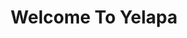 ---
title: Welcome To Yelapa
categories: gamejam
layout: game
post-image: "https://am3pap005files.storage.live.com/y4mPpTqoOavDKNi0vhsYWNFrDoc4Dw-uktJFUae-buOA-Jyvv45nS8dyx4ksJbSIdoY2sf5MmU9VBzPtP3OLnwt0ujDDckNZvXnS-MDwSdgSoyaxW55tOruPi-0yG4k7jjWElVL3TI7oKrkU7ZALfxucH7tkEe_srZAfrbH9XTY6MvAWqYY45wx9z-A5MYyLtxe?width=1920&height=1634&cropmode=none"
description:
tags:
heading: "A Zelda-inspired game, based on some very strange themes."
summary: "Welcome To Yelapa is a Legend of Zelda inspired puzzle game, and it was made for the first gamejam I participated in! <small>(Portsmouth Uni Game Jam 2019)</small>"
icon: https://am3pap005files.storage.live.com/y4mPpTqoOavDKNi0vhsYWNFrDoc4Dw-uktJFUae-buOA-Jyvv45nS8dyx4ksJbSIdoY2sf5MmU9VBzPtP3OLnwt0ujDDckNZvXnS-MDwSdgSoyaxW55tOruPi-0yG4k7jjWElVL3TI7oKrkU7ZALfxucH7tkEe_srZAfrbH9XTY6MvAWqYY45wx9z-A5MYyLtxe?width=1920&height=1634&cropmode=none
showreel: 
itch: https://horsehead.itch.io/gamejam-2019
isgameembed: true
gameembed: https://itch.io/embed-upload/1501772
widgetembed: 
status: "Done"
projecttype: "Game Jam"
duration: "5 Days"
tools: ['Unity', 'Photoshop', 'Tiled']
roles: ['Design', 'Level Design', 'UI']
credits: ['Amy Elliott', 'Joe Shanahan', 'Scott Richards', 'Oliver Thurston']
---